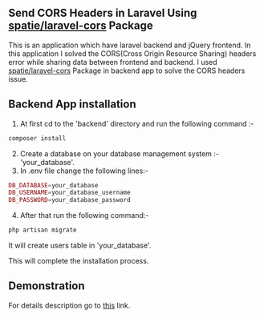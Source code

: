 ## Send CORS Headers in Laravel Using <a href="https://github.com/spatie/laravel-cors">spatie/laravel-cors</a> Package 

This is an application which have laravel backend and jQuery frontend. In this application I solved the CORS(Cross Origin Resource Sharing) headers error while sharing data between frontend and backend. I used <a href="https://github.com/spatie/laravel-cors">spatie/laravel-cors</a> Package in backend app to solve the CORS headers issue.

## Backend App installation

1. At first cd to the 'backend' directory and run the following command :- 
```php
composer install
``` 
2. Create a database on your database management system :- 'your_database'.
3. In .env file change the following lines:- 
```php
DB_DATABASE=your_database
DB_USERNAME=your_database_username
DB_PASSWORD=your_database_password
```
4. After that run the following command:-
```php
php artisan migrate
```
It will create users table in 'your_database'.

This will complete the installation process.

## Demonstration
For details description go to [this](https://monirahmedtanveen.github.io/monir.log/send-CORS-headers-in-laravel-using-spatie-laravel-cors-package) link.
